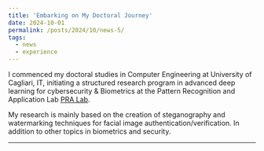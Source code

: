 ```yaml
---
title: 'Embarking on My Doctoral Journey'
date: 2024-10-01
permalink: /posts/2024/10/news-5/
tags:
  - news
  - experience
---
```


 I commenced my doctoral studies in Computer Engineering at University of Cagliari, IT, initiating a structured research program in advanced deep learning for cybersecurity & Biometrics at the Pattern
 Recognition and Application Lab [PRA Lab](https://sites.unica.it/pralab/).

 My research is mainly based on the creation of steganography and watermarking techniques for facial image authentication/verification. In addition to other topics in biometrics and security. 
 
------
